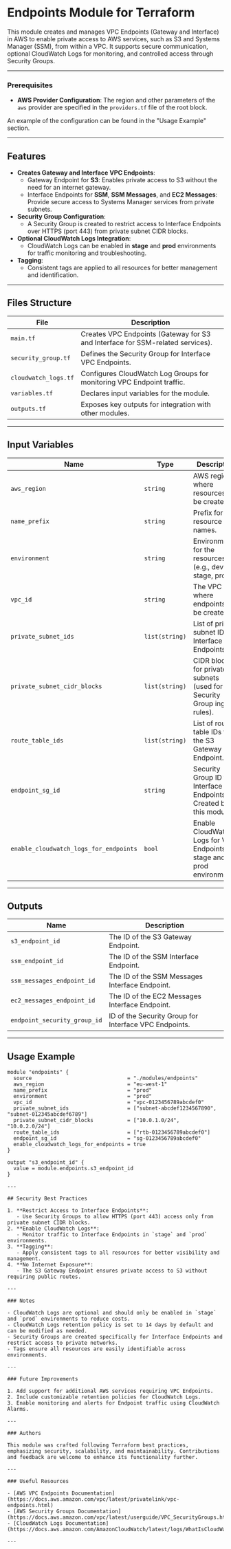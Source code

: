 # Endpoints Module for Terraform

This module creates and manages VPC Endpoints (Gateway and Interface) in AWS to enable private access to AWS services, such as S3 and Systems Manager (SSM), from within a VPC. It supports secure communication, optional CloudWatch Logs for monitoring, and controlled access through Security Groups.

---

### Prerequisites

- **AWS Provider Configuration**:
The region and other parameters of the `aws` provider are specified in the `providers.tf` file of the root block.

An example of the configuration can be found in the "Usage Example" section.

---

## Features

- **Creates Gateway and Interface VPC Endpoints**:
  - Gateway Endpoint for **S3**: Enables private access to S3 without the need for an internet gateway.
  - Interface Endpoints for **SSM**, **SSM Messages**, and **EC2 Messages**: Provide secure access to Systems Manager services from private subnets.
- **Security Group Configuration**:
  - A Security Group is created to restrict access to Interface Endpoints over HTTPS (port 443) from private subnet CIDR blocks.
- **Optional CloudWatch Logs Integration**:
  - CloudWatch Logs can be enabled in **stage** and **prod** environments for traffic monitoring and troubleshooting.
- **Tagging**:
  - Consistent tags are applied to all resources for better management and identification.

---

## Files Structure

| **File**               | **Description**                                                                |
|------------------------|--------------------------------------------------------------------------------|
| `main.tf`              | Creates VPC Endpoints (Gateway for S3 and Interface for SSM-related services). |
| `security_group.tf`    | Defines the Security Group for Interface VPC Endpoints.                        |
| `cloudwatch_logs.tf`   | Configures CloudWatch Log Groups for monitoring VPC Endpoint traffic.          |
| `variables.tf`         | Declares input variables for the module.                                       |
| `outputs.tf`           | Exposes key outputs for integration with other modules.                        |

---

## Input Variables

| **Name**                               | **Type**       | **Description**                                                                     | **Default/Required**  |
|----------------------------------------|----------------|-------------------------------------------------------------------------------------|-----------------------|
| `aws_region`                           | `string`       | AWS region where resources will be created.                                         | Required              |
| `name_prefix`                          | `string`       | Prefix for resource names.                                                          | Required              |
| `environment`                          | `string`       | Environment for the resources (e.g., dev, stage, prod).                             | Required              |
| `vpc_id`                               | `string`       | The VPC ID where endpoints will be created.                                         | Required              |
| `private_subnet_ids`                   | `list(string)` | List of private subnet IDs for Interface Endpoints.                                 | Required              |
| `private_subnet_cidr_blocks`           | `list(string)` | CIDR blocks for private subnets (used for Security Group ingress rules).            | Required              |
| `route_table_ids`                      | `list(string)` | List of route table IDs for the S3 Gateway Endpoint.                                | Required              |
| `endpoint_sg_id`                       | `string`       | Security Group ID for Interface Endpoints. Created by this module.                  | Required              |
| `enable_cloudwatch_logs_for_endpoints` | `bool`         | Enable CloudWatch Logs for VPC Endpoints in stage and prod environments.            | `false`               |

---

## Outputs

| **Name**                        | **Description**                                       |
|---------------------------------|-------------------------------------------------------|
| `s3_endpoint_id`                | The ID of the S3 Gateway Endpoint.                    |
| `ssm_endpoint_id`               | The ID of the SSM Interface Endpoint.                 |
| `ssm_messages_endpoint_id`      | The ID of the SSM Messages Interface Endpoint.        |
| `ec2_messages_endpoint_id`      | The ID of the EC2 Messages Interface Endpoint.        |
| `endpoint_security_group_id`    | ID of the Security Group for Interface VPC Endpoints. |

---

## Usage Example

```hcl
module "endpoints" {
  source                               = "./modules/endpoints"
  aws_region                           = "eu-west-1"
  name_prefix                          = "prod"
  environment                          = "prod"
  vpc_id                               = "vpc-0123456789abcdef0"
  private_subnet_ids                   = ["subnet-abcdef1234567890", "subnet-012345abcdef6789"]
  private_subnet_cidr_blocks           = ["10.0.1.0/24", "10.0.2.0/24"]
  route_table_ids                      = ["rtb-0123456789abcdef0"]
  endpoint_sg_id                       = "sg-0123456789abcdef0"
  enable_cloudwatch_logs_for_endpoints = true
}

output "s3_endpoint_id" {
  value = module.endpoints.s3_endpoint_id
}

---

## Security Best Practices

1. **Restrict Access to Interface Endpoints**:
   - Use Security Groups to allow HTTPS (port 443) access only from private subnet CIDR blocks.
2. **Enable CloudWatch Logs**:
   - Monitor traffic to Interface Endpoints in `stage` and `prod` environments.
3. **Tagging**:
   - Apply consistent tags to all resources for better visibility and management.
4. **No Internet Exposure**:
   - The S3 Gateway Endpoint ensures private access to S3 without requiring public routes.

---

### Notes

- CloudWatch Logs are optional and should only be enabled in `stage` and `prod` environments to reduce costs.
- CloudWatch Logs retention policy is set to 14 days by default and can be modified as needed.
- Security Groups are created specifically for Interface Endpoints and restrict access to private networks.
- Tags ensure all resources are easily identifiable across environments.

---

### Future Improvements

1. Add support for additional AWS services requiring VPC Endpoints.
2. Include customizable retention policies for CloudWatch Logs.
3. Enable monitoring and alerts for Endpoint traffic using CloudWatch Alarms.

---

### Authors

This module was crafted following Terraform best practices, emphasizing security, scalability, and maintainability. Contributions and feedback are welcome to enhance its functionality further.

---

### Useful Resources

- [AWS VPC Endpoints Documentation](https://docs.aws.amazon.com/vpc/latest/privatelink/vpc-endpoints.html)
- [AWS Security Groups Documentation](https://docs.aws.amazon.com/vpc/latest/userguide/VPC_SecurityGroups.html)
- [CloudWatch Logs Documentation](https://docs.aws.amazon.com/AmazonCloudWatch/latest/logs/WhatIsCloudWatchLogs.html)

---